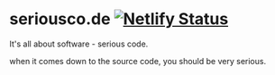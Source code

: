 # seriousco.de [![Netlify Status](https://api.netlify.com/api/v1/badges/7448ac2b-9058-4be0-abac-d054f88c1369/deploy-status)](https://app.netlify.com/sites/seriouscode/deploys)
It's all about software - serious code.

when it comes down to the source code, you should be very serious.
